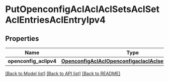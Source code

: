 # PutOpenconfigAclAclAclSetsAclSetAclEntriesAclEntryIpv4

## Properties
Name | Type | Description | Notes
------------ | ------------- | ------------- | -------------
**openconfig_aclipv4** | [**OpenconfigAclAclOpenconfigaclaclAclsetsAclentriesIpv4**](OpenconfigAclAclOpenconfigaclaclAclsetsAclentriesIpv4.md) |  | [optional] 

[[Back to Model list]](../README.md#documentation-for-models) [[Back to API list]](../README.md#documentation-for-api-endpoints) [[Back to README]](../README.md)



